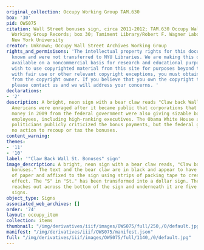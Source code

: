 ```yaml
---
original_collection: Occupy Working Group TAM.630
box: '30'
pid: OWS075
citation: Wall Street bonuses sign, circa 2011-2012; TAM.630 Occupy Wall Street Archives
  Working Group Records; box 30; Tamiment Library/Robert F. Wagner Labor Archives,
  New York University
creator: Unknown; Occupy Wall Street Archives Working Group
rights_and_permisisons: 'The intellectual property rights for this document are not
  known and were not transferred to NYU Libraries. We are making this document publicly
  available on a noncommercial basis for research and educational purposes. If you
  wish to use copyrighted material from this site for purposes beyond those in accordance
  with fair use or other relevant copyright exceptions, you must obtain permission
  from the copyright owner. If you believe that you own the copyright to this document,
  please contact us and we will address your concerns. '
declarations:
- '2'
description: A bright, neon sign with a bear claw reads "Claw back Wall Street bonuses."
  Americans were enraged after it became public that corporations that received bailout
  money in 2009 from the federal government were also giving sizable bonuses to its
  employees, including high-ranking executives. The Obama White House and many leading
  politicians publicly criticized the bonus payments, but the federal government took
  no action to recoup or tax the bonuses.
content_warning:
themes:
- '11'
- '10'
label: '"Claw Back Wall St. Bonuses" sign'
image_description: A bright, neon sign with a bear claw reads, "Claw back Wall St.
  bonuses." The text and the bear claw are in black and appear to have been cut out
  of paper and affixed to the sign using strips of packing tape to create a laminating
  effect. The "S" in "St." has been transformed into a dollar sign. The bear claw
  reaches out across the bottom of the sign and underneath it are five green dollar
  signs.
object_type: Signs
associated_web_archives: []
order: '74'
layout: occupy_item
collection: items
thumbnail: "/img/derivatives/iiif/images/OWS075/full/250,/0/default.jpg"
manifest: "/img/derivatives/iiif/OWS075/manifest.json"
full: "/img/derivatives/iiif/images/OWS075/full/1140,/0/default.jpg"
---
```

